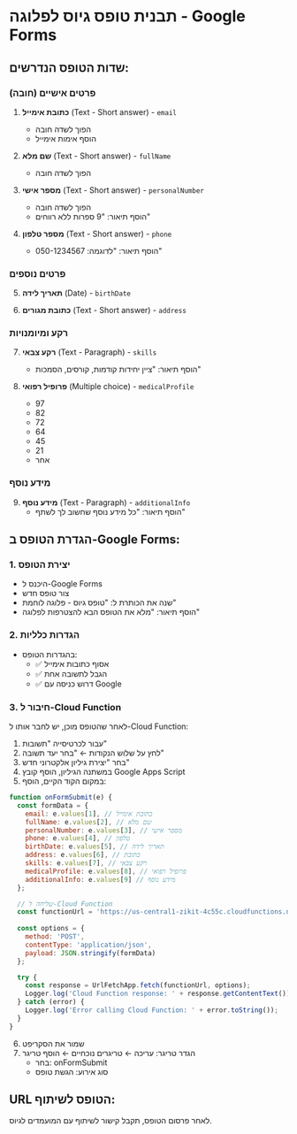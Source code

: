 # תבנית טופס גיוס לפלוגה - Google Forms

## שדות הטופס הנדרשים:

### פרטים אישיים (חובה)
1. **כתובת אימייל** (Text - Short answer) - `email`
   - הפוך לשדה חובה
   - הוסף אימות אימייל

2. **שם מלא** (Text - Short answer) - `fullName` 
   - הפוך לשדה חובה

3. **מספר אישי** (Text - Short answer) - `personalNumber`
   - הפוך לשדה חובה
   - הוסף תיאור: "9 ספרות ללא רווחים"

4. **מספר טלפון** (Text - Short answer) - `phone`
   - הוסף תיאור: "לדוגמה: 050-1234567"

### פרטים נוספים
5. **תאריך לידה** (Date) - `birthDate`

6. **כתובת מגורים** (Text - Short answer) - `address`

### רקע ומיומנויות
7. **רקע צבאי** (Text - Paragraph) - `skills`
   - הוסף תיאור: "ציין יחידות קודמות, קורסים, הסמכות"

8. **פרופיל רפואי** (Multiple choice) - `medicalProfile`
   - 97
   - 82
   - 72
   - 64
   - 45
   - 21
   - אחר

### מידע נוסף
9. **מידע נוסף** (Text - Paragraph) - `additionalInfo`
   - הוסף תיאור: "כל מידע נוסף שחשוב לך לשתף"

## הגדרת הטופס ב-Google Forms:

### 1. יצירת הטופס
- היכנס ל-Google Forms
- צור טופס חדש
- שנה את הכותרת ל: "טופס גיוס - פלוגה לוחמת"
- הוסף תיאור: "מלא את הטופס הבא להצטרפות לפלוגה"

### 2. הגדרות כלליות
- בהגדרות הטופס:
  - ✅ אסוף כתובות אימייל
  - ✅ הגבל לתשובה אחת
  - ✅ דרוש כניסה עם Google

### 3. חיבור ל-Cloud Function
לאחר שהטופס מוכן, יש לחבר אותו ל-Cloud Function:

1. עבור לכרטיסייה "תשובות"
2. לחץ על שלוש הנקודות ← "בחר יעד תשובה"
3. בחר "יצירת גיליון אלקטרוני חדש"
4. במשתנה הגיליון, הוסף קובץ Google Apps Script
5. במקום הקוד הקיים, הוסף:

```javascript
function onFormSubmit(e) {
  const formData = {
    email: e.values[1], // כתובת אימייל
    fullName: e.values[2], // שם מלא
    personalNumber: e.values[3], // מספר אישי
    phone: e.values[4], // טלפון
    birthDate: e.values[5], // תאריך לידה
    address: e.values[6], // כתובת
    skills: e.values[7], // רקע צבאי
    medicalProfile: e.values[8], // פרופיל רפואי
    additionalInfo: e.values[9] // מידע נוסף
  };

  // שליחה ל-Cloud Function
  const functionUrl = 'https://us-central1-zikit-4c55c.cloudfunctions.net/processGoogleFormSubmission';
  
  const options = {
    method: 'POST',
    contentType: 'application/json',
    payload: JSON.stringify(formData)
  };

  try {
    const response = UrlFetchApp.fetch(functionUrl, options);
    Logger.log('Cloud Function response: ' + response.getContentText());
  } catch (error) {
    Logger.log('Error calling Cloud Function: ' + error.toString());
  }
}
```

6. שמור את הסקריפט
7. הגדר טריגר: עריכה ← טריגרים נוכחיים ← הוסף טריגר
   - בחר: onFormSubmit
   - סוג אירוע: הגשת טופס

## URL הטופס לשיתוף:
לאחר פרסום הטופס, תקבל קישור לשיתוף עם המועמדים לגיוס. 